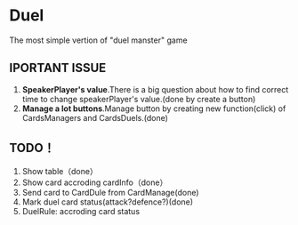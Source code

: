Duel
====

The most simple vertion of "duel manster" game


IPORTANT ISSUE
----
1. **SpeakerPlayer's value**.There is a big question about how to find correct time to change speakerPlayer's value.(done by create a button)
2. **Manage a lot buttons**.Manage button by creating new function(click) of CardsManagers and CardsDuels.(done)

TODO！
------

1. Show table（done）
2. Show card accroding cardInfo（done）
3. Send card to CardDule from CardManage(done)
4. Mark  duel card status(attack?defence?)(done)
5. DuelRule: accroding card status


